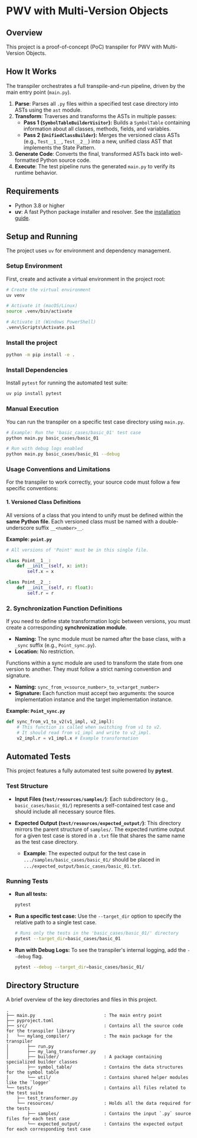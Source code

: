 # PWV with Multi-Version Objects

## Overview

This project is a proof-of-concept (PoC) transpiler for PWV with Multi-Version Objects.

## How It Works

The transpiler orchestrates a full transpile-and-run pipeline, driven by the main entry point (`main.py`).

1.  **Parse**: Parses all `.py` files within a specified test case directory into ASTs using the `ast` module.
2.  **Transform**: Traverses and transforms the ASTs in multiple passes:
    -   **Pass 1 (`SymbolTableBuilderVisitor`):** Builds a `SymbolTable` containing information about all classes, methods, fields, and variables.
    -   **Pass 2 (`UnifiedClassBuilder`):** Merges the versioned class ASTs (e.g., `Test__1__`, `Test__2__`) into a new, unified class AST that implements the State Pattern.
3.  **Generate Code**: Converts the final, transformed ASTs back into well-formatted Python source code.
4.  **Execute**: The test pipeline runs the generated `main.py` to verify its runtime behavior.

## Requirements

-   Python 3.8 or higher
-   **uv**: A fast Python package installer and resolver. See the [installation guide](https://docs.astral.sh/uv/getting-started/).

## Setup and Running

The project uses `uv` for environment and dependency management.

### Setup Environment

First, create and activate a virtual environment in the project root:
```bash
# Create the virtual environment
uv venv

# Activate it (macOS/Linux)
source .venv/bin/activate

# Activate it (Windows PowerShell)
.venv\Scripts\Activate.ps1
```

### Install the project
```bash
python -m pip install -e .
```

### Install Dependencies
Install `pytest` for running the automated test suite:
```bash
uv pip install pytest
```

### Manual Execution
You can run the transpiler on a specific test case directory using `main.py`.
```bash
# Example: Run the 'basic_cases/basic_01' test case
python main.py basic_cases/basic_01

# Run with debug logs enabled
python main.py basic_cases/basic_01 --debug
```

### Usage Conventions and Limitations

For the transpiler to work correctly, your source code must follow a few specific conventions:

#### 1. Versioned Class Definitions

All versions of a class that you intend to unify must be defined within the **same Python file**. Each versioned class must be named with a double-underscore suffix `__<number>__`.

**Example: `point.py`**
```python
# All versions of 'Point' must be in this single file.

class Point__1__:
    def __init__(self, x: int):
        self.x = x

class Point__2__:
    def __init__(self, r: float):
        self.r = r
```

### 2. Synchronization Function Definitions
If you need to define state transformation logic between versions, you must create a corresponding **synchronization module**.

-   **Naming:** The sync module must be named after the base class, with a `_sync` suffix (e.g., `Point_sync.py`).
-   **Location:** No restriction.

Functions within a sync module are used to transform the state from one version to another. They must follow a strict naming convention and signature.

-   **Naming:** `sync_from_v<source_number>_to_v<target_number>`
-   **Signature:** Each function must accept two arguments: the source implementation instance and the target implementation instance.

**Example: `Point_sync.py`**
```python
def sync_from_v1_to_v2(v1_impl, v2_impl):
    # This function is called when switching from v1 to v2.
    # It should read from v1_impl and write to v2_impl.
    v2_impl.r = v1_impl.x # Example transformation
```

## Automated Tests

This project features a fully automated test suite powered by **pytest**.

### Test Structure

-   **Input Files (`test/resources/samples/`)**: Each subdirectory (e.g., `basic_cases/basic_01/`) represents a self-contained test case and should include all necessary source files.

-   **Expected Output (`test/resources/expected_output/`)**: This directory mirrors the parent structure of `samples/`. The expected runtime output for a given test case is stored in a `.txt` file that shares the same name as the test case directory.
    -   **Example**: The expected output for the test case in `.../samples/basic_cases/basic_01/` should be placed in `.../expected_output/basic_cases/basic_01.txt`.

### Running Tests

-   **Run all tests:**
    ```bash
    pytest
    ```

-   **Run a specific test case:**
    Use the `--target_dir` option to specify the relative path to a single test case.
    ```bash
    # Runs only the tests in the 'basic_cases/basic_01/' directory
    pytest --target_dir=basic_cases/basic_01
    ```

-   **Run with Debug Logs:**
    To see the transpiler's internal logging, add the `--debug` flag.
    ```bash
    pytest --debug --target_dir=basic_cases/basic_01/
    ```

## Directory Structure

A brief overview of the key directories and files in this project.

```
.
├── main.py                          : The main entry point
├── pyproject.toml
├── src/                             : Contains all the source code for the transpiler library
│   └── mylang_compiler/             : The main package for the transpiler
│       ├── run.py                   
│       ├── my_lang_transformer.py
│       ├── builder/                 : A package containing specialized builder classes
│       ├── symbol_table/            : Contains the data structures for the symbol table
│       └── util/                    : Contains shared helper modules like the `logger`
└── tests/                           : Contains all files related to the test suite
    ├── test_transformer.py
    └── resources/                   : Holds all the data required for the tests
        ├── samples/                 : Contains the input `.py` source files for each test case
        └── expected_output/         : Contains the expected output for each corresponding test case
```